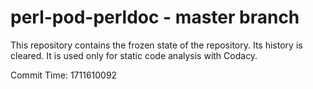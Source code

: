# perl-pod-perldoc - master branch

This repository contains the frozen state of the repository.
Its history is cleared. It is used only for static code
analysis with Codacy.

Commit Time: 1711610092